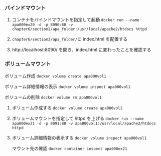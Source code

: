 ### バインドマウント

1. コンテナをバインドマウントを指定して起動
   `docker run --name apa000ex20 -d -p 8090:80 -v chapter6/section2/apa_folder:/usr/local/apache2/htdocs httpd`

2. `chapter6/section2/apa_folder/`に index.html を配置する
3. http://localhost:8090/ を開き、index.html に変わったことを確認する

### ボリュームマウント

ボリューム作成
`docker volume create apa000vol1`

ボリューム詳細情報の表示
`docker volume inspect apa000vol1`

ボリュームの削除
`docker volume rm apa000vol1`

1. ボリューム作成する
   `docker volume create apa000vol1`

2. ボリュームマウントを指定して httpd を上げる
   `docker run --name apa000ex21 -d -p 8091:80 -v apa000vol1:/usr/local/apache2/htdocs httpd`

3. ボリューム詳細情報の表示する
   `docker volume inspect apa000vol1`

   マウント先の確認
   `docker container inspect apa000ex21`
